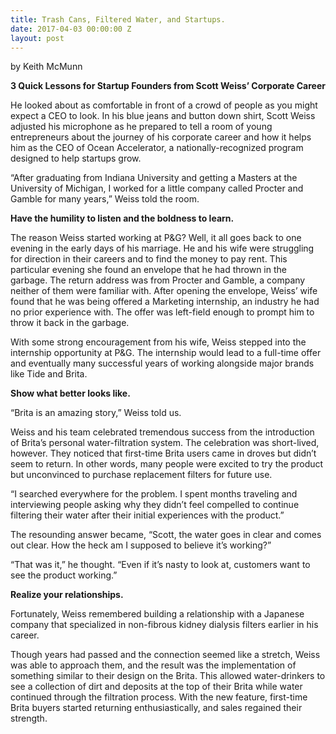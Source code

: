 ```yaml
---
title: Trash Cans, Filtered Water, and Startups.
date: 2017-04-03 00:00:00 Z
layout: post
---
```

 
<p>by Keith McMunn</p><p><b>3 Quick Lessons for Startup Founders from Scott Weiss’ Corporate Career</b><br/></p><p>He looked about as comfortable in front of a crowd of people as you might expect a CEO to look. In his blue jeans and button down shirt, Scott Weiss adjusted his microphone as he prepared to tell a room of young entrepreneurs about the journey of his corporate career and how it helps him as the CEO of Ocean Accelerator, a nationally-recognized program designed to help startups grow.</p><p>“After graduating from Indiana University and getting a Masters at the University of Michigan, I worked for a little company called Procter and Gamble for many years,” Weiss told the room.</p><p><b>Have the humility to listen and the boldness to learn.</b></p><p>The reason Weiss started working at P&amp;G? Well, it all goes back to one evening in the early days of his marriage. He and his wife were struggling for direction in their careers and to find the money to pay rent. This particular evening she found an envelope that he had thrown in the garbage. The return address was from Procter and Gamble, a company neither of them were familiar with. After opening the envelope, Weiss’ wife found that he was being offered a Marketing internship, an industry he had no prior experience with. The offer was left-field enough to prompt him to throw it back in the garbage.</p><p>With some strong encouragement from his wife, Weiss stepped into the internship opportunity at P&amp;G. The internship would lead to a full-time offer and eventually many successful years of working alongside major brands like Tide and Brita.</p><p><b>Show what better looks like.</b></p><p>“Brita is an amazing story,” Weiss told us.</p><p>Weiss and his team celebrated tremendous success from the introduction of Brita’s personal water-filtration system. The celebration was short-lived, however. They noticed that first-time Brita users came in droves but didn’t seem to return. In other words, many people were excited to try the product but unconvinced to purchase replacement filters for future use.</p><p>“I searched everywhere for the problem. I spent months traveling and interviewing people asking why they didn’t feel compelled to continue filtering their water after their initial experiences with the product.”</p><p>The resounding answer became, “Scott, the water goes in clear and comes out clear. How the heck am I supposed to believe it’s working?”</p><p>“That was it,” he thought. “Even if it’s nasty to look at, customers want to see the product working.”</p><p><b>Realize your relationships.</b></p><p>Fortunately, Weiss remembered building a relationship with a Japanese company that specialized in non-fibrous kidney dialysis filters earlier in his career.</p><p>Though years had passed and the connection seemed like a stretch, Weiss was able to approach them, and the result was the implementation of something similar to their design on the Brita. This allowed water-drinkers to see a collection of dirt and deposits at the top of their Brita while water continued through the filtration process. With the new feature, first-time Brita buyers started returning enthusiastically, and sales regained their strength.</p>
